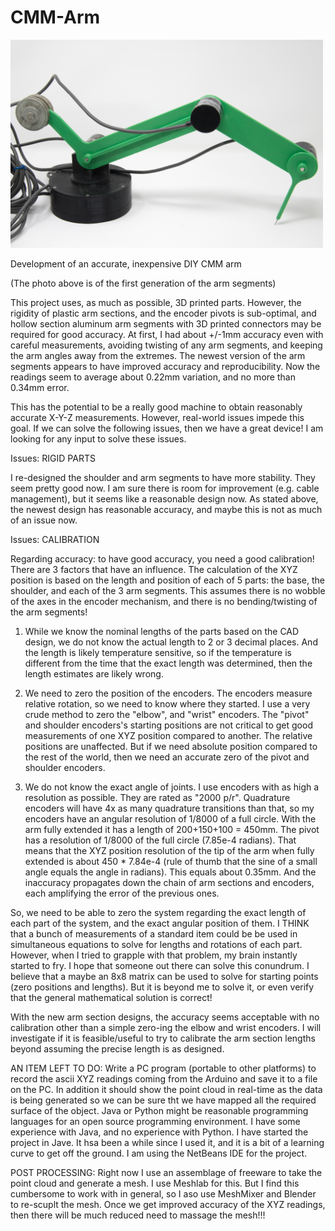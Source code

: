 # CMM-Arm

<a href="https://github.com/Tek-User/CMM-Arm/blob/master/Photos/Extended-1.jpg"><img src="https://github.com/Tek-User/CMM-Arm/blob/master/Photos/Extended-1.jpg" width="500px"><br/></a>

Development of an accurate, inexpensive DIY CMM arm

(The photo above is of the first generation of the arm segments)

This project uses, as much as possible, 3D printed parts.  However, the rigidity of plastic arm sections, and the encoder pivots is sub-optimal, and hollow section aluminum arm segments with 3D printed connectors may be required for good accuracy.  At first, I had about +/-1mm accuracy even with careful measurements, avoiding twisting of any arm segments, and keeping the arm angles away from the extremes.  The newest version of the arm segments appears to have improved accuracy and reproducibility. Now the readings seem to average about 0.22mm variation, and no more than 0.34mm error. 

This has the potential to be a really good machine to obtain reasonably accurate X-Y-Z measurements.  However, real-world issues impede this goal.  If we can solve the following issues, then we have a great device!  I am looking for any input to solve these issues.

Issues: RIGID PARTS

I re-designed the shoulder and arm segments to have more stability.  They seem pretty good now.  I am sure there is room for improvement (e.g. cable management), but it seems like a reasonable design now.  As stated above, the newest design has reasonable accuracy, and maybe this is not as much of an issue now.

Issues: CALIBRATION

Regarding accuracy: to have good accuracy, you need a good calibration!  There are 3 factors that have an influence.  The calculation of the XYZ position is based on the length and position of each of 5 parts: the base, the shoulder, and each of the 3 arm segments.  This assumes there is no wobble of the axes in the encoder mechanism, and there is no bending/twisting of the arm segments!

1)  While we know the nominal lengths of the parts based on the CAD design, we do not know the actual length to 2 or 3 decimal places.  And the length is likely temperature sensitive, so if the temperature is different from the time that the exact length was determined, then the length estimates are likely wrong.

2)  We need to zero the position of the encoders.  The encoders measure relative rotation, so we need to know where they started.  I use a very crude method to zero the "elbow", and "wrist" encoders.  The "pivot" and shoulder encoders's starting positions are not critical to get good measurements of one XYZ position compared to another.  The relative positions are unaffected.  But if we need absolute position compared to the rest of the world, then we need an accurate zero of the pivot and shoulder encoders.

3)  We do not know the exact angle of joints.  I use encoders with as high a resolution as possible.  They are rated as "2000 p/r".  Quadrature encoders will have 4x as many quadrature transitions than that, so my encoders have an angular resolution of 1/8000 of a full circle.  With the arm fully extended it has a length of 200+150+100 = 450mm.  The pivot has a resolution of 1/8000 of the full circle (7.85e-4 radians). That means that the XYZ position resolution of the tip of the arm when fully extended is about 450 * 7.84e-4 (rule of thumb that the sine of a small angle equals the angle in radians).  This equals about 0.35mm.  And the inaccuracy propagates down the chain of arm sections and encoders, each amplifying the error of the previous ones.

So, we need to be able to zero the system regarding the exact length of each part of the system, and the exact angular position of them.  I THINK that a bunch of measurements of a standard item could be be used in simultaneous equations to solve for lengths and rotations of each part.  However, when I tried to grapple with that problem, my brain instantly started to fry.  I hope that someone out there can solve this conundrum.  I believe that a maybe an 8x8 matrix can be used to solve for starting points (zero positions and lengths).  But it is beyond me to solve it, or even verify that the general mathematical solution is correct!

With the new arm section designs, the accuracy seems acceptable with no calibration other than a simple zero-ing the elbow and wrist encoders.  I will investigate if it is feasible/useful to try to calibrate the arm section lengths beyond assuming the precise length is as designed.


AN ITEM LEFT TO DO:
Write a PC program (portable to other platforms) to record the ascii XYZ readings coming from the Arduino and save it to a file on the PC.  In addition it should show the point cloud in real-time as the data is being generated so we can be sure tht we have mapped all the required surface of the object.  Java or Python might be reasonable programming languages for an open source programming environment.  I have some experience with Java, and no experience with Python.  I have started the project in Jave.  It hsa been a while since I used it, and it is a bit of a learning curve to get off the ground.  I am using the NetBeans IDE for the project.


POST PROCESSING:
Right now I use an assemblage of freeware to take the point cloud and generate a mesh.  I use Meshlab for this.  But I find this cumbersome to work with in general, so I aso use MeshMixer and Blender to re-scuplt the mesh.  Once we get improved accuracy of the XYZ readings, then there will be much reduced need to massage the mesh!!!
